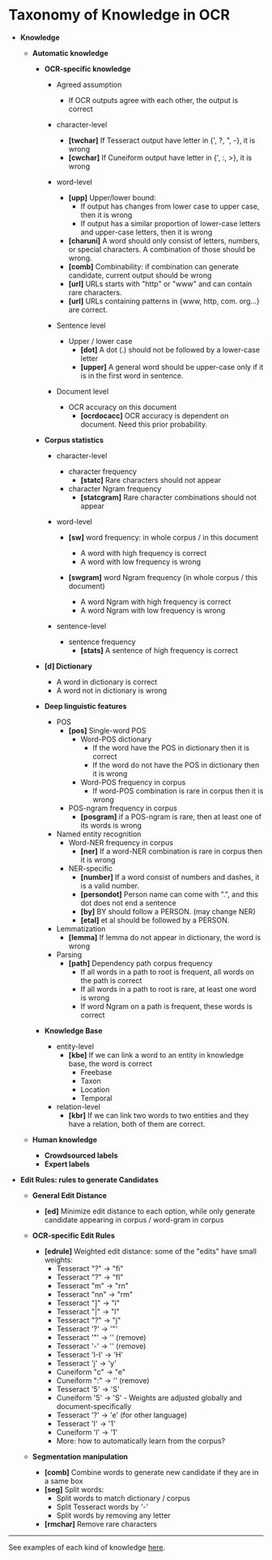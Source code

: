 Taxonomy of Knowledge in OCR
====

- **Knowledge**
  - **Automatic knowledge**
    - **OCR-specific knowledge**
      - Agreed assumption
        - If OCR outputs agree with each other, the output is correct
      - character-level
        * **[twchar]** If Tesseract output have letter in {', ?, ", -}, it is wrong
        * **[cwchar]** If Cuneiform output have letter in {', :, >}, it is wrong
      - word-level
        - **[upp]** Upper/lower bound:
          * If output has changes from lower case to upper case, then it is wrong
          * If output has a similar proportion of lower-case letters and upper-case letters, then it is wrong
        * **[charuni]** A word should only consist of letters, numbers, or special characters. A combination of those should be wrong.
        * **[comb]** Combinability: if combination can generate candidate, current output should be wrong
        * **[url]** URLs starts with "http" or "www" and can contain rare characters.
        * **[url]** URLs containing patterns in {www, http, com. org...} are correct.

      - Sentence level
        - Upper / lower case 
          * **[dot]** A dot (.) should not be followed by a lower-case letter
          * **[upper]** A general word should be upper-case only if it is in the first word in sentence.
      - Document level
        - OCR accuracy on this document
          * **[ocrdocacc]** OCR accuracy is dependent on document. Need this prior probability.

    - **Corpus statistics**
      - character-level
        - character frequency
          * **[statc]** Rare characters should not appear 
        - character Ngram frequency
          * **[statcgram]** Rare character combinations should not appear
      - word-level
        - **[sw]** word frequency: in whole corpus / in this document
            * A word with high frequency is correct
            * A word with low frequency is wrong

        - **[swgram]** word Ngram frequency (in whole corpus / this document)
          * A word Ngram with high frequency is correct
          * A word Ngram with low frequency is wrong

      - sentence-level
        - sentence frequency
          * **[stats]** A sentence of high frequency is correct 
          
    - **[d] Dictionary**
      * A word in dictionary is correct
      * A word not in dictionary is wrong

    - **Deep linguistic features**
      - POS
        - **[pos]** Single-word POS 
          - Word-POS dictionary
            * If the word have the POS in dictionary then it is correct
            * If the word do not have the POS in dictionary then it is wrong
          - Word-POS frequency in corpus
            * If word-POS combination is rare in corpus then it is wrong
        - POS-ngram frequency in corpus
          * **[posgram]** if a POS-ngram is rare, then at least one of its words is wrong
      - Named entity recognition
        - Word-NER frequency in corpus
          * **[ner]** If a word-NER combination is rare in corpus then it is wrong
        - NER-specific
          * **[number]** If a word consist of numbers and dashes, it is a valid number.
          * **[persondot]** Person name can come with ".", and this dot does not end a sentence
          * **[by]** BY should follow a PERSON. (may change NER)
          * **[etal]** et al should be followed by a PERSON.
      - Lemmatization
        * **[lemma]** If lemma do not appear in dictionary, the word is wrong
      - Parsing
        - **[path]** Dependency path corpus frequency
          * If all words in a path to root is frequent, all words on the path is correct
          * If all words in a path to root is rare, at least one word is wrong
          * If word Ngram on a path is frequent, these words is correct
    - **Knowledge Base**
      - entity-level
        * **[kbe]** If we can link a word to an entity in knowledge base, the word is correct
          - Freebase
          - Taxon
          - Location
          - Temporal
      - relation-level
        * **[kbr]** If we can link two words to two entities and they have a relation, both of them are correct.

  - **Human knowledge**
    - **Crowdsourced labels**
    - **Expert labels**


- **Edit Rules: rules to generate Candidates**
  - **General Edit Distance**
    * **[ed]** Minimize edit distance to each option, while only generate candidate appearing in corpus / word-gram in corpus
  - **OCR-specific Edit Rules**
    * **[edrule]** Weighted edit distance: some of the "edits" have small weights:
      - Tesseract "?" -> "fi"
      - Tesseract "?" -> "fl"
      - Tesseract "m" -> "rn"
      - Tesseract "nn" -> "rm"
      - Tesseract "]" -> "l"
      - Tesseract "|" -> "l"
      - Tesseract "?" -> "j"
      - Tesseract '?' -> '"'
      - Tesseract '"' -> '' (remove)
      - Tesseract '-' -> '' (remove)
      - Tesseract 'I-I' -> 'H'
      - Tesseract 'j' -> 'y'
      - Cuneiform "c" -> "e"
      - Cuneiform ":" -> '' (remove)
      - Tesseract '5' -> 'S'
      - Cuneiform '5' -> 'S'  - Weights are adjusted globally and document-specifically
      - Tesseract '?' -> 'e' (for other language)
      - Tesseract 'I' -> '1'
      - Cuneiform 'l' -> '1'
      - More: how to automatically learn from the corpus? 

  - **Segmentation manipulation**
    * **[comb]** Combine words to generate new candidate if they are in a same box
    * **[seg]** Split words:
      - Split words to match dictionary / corpus
      - Split Tesseract words by '-'
      - Split words by removing any letter
    * **[rmchar]** Remove rare characters


----

See examples of each kind of knowledge [here](https://gist.github.com/zifeishan/8661284).

<!-- 
Future ways to generate new candidates:
- How to auto-learn rules & weights in document?
  - If number of words that rule f(A)=B can be applied in document, then rule f can be applied with high confidence?

Question: 
- Positive + negative rules?

- the vision OCR should consider font similarity: a != ll because if it is ll the should be larger
- Remove white spaces: compare all pages of a document. They should be same in white space area. 

- References: make use of titles?
- How to detect references?

Discarded rules:
* **[numconf]** if Tesseract and Cuneiform output different numbers, Tesseract is correct and Cuneiform is wrong. 
 -->
